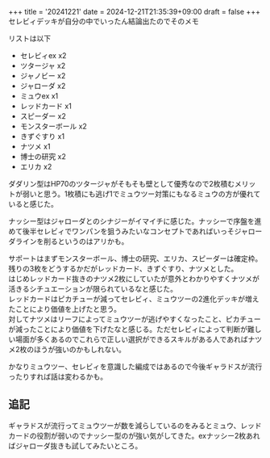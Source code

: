 +++
title = '20241221'
date = 2024-12-21T21:35:39+09:00
draft = false
+++
セレビィデッキが自分の中でいったん結論出たのでそのメモ  

リストは以下
- セレビィex x2
- ツタージャ x2
- ジャノビー x2
- ジャローダ x2
- ミュウex x1
- レッドカード x1
- スピーダー x2
- モンスターボール x2
- きずぐすり x1
- ナツメ x1
- 博士の研究 x2
- エリカ x2

ダダリン型はHP70のツタージャがそもそも壁として優秀なので2枚積むメリットが弱いと思う。1枚積にも逃げ1でミュウツー対策にもなるミュウの方が優れていると感じた。  

ナッシー型はジャローダとのシナジーがイマイチに感じた。ナッシーで序盤を進めて後半セレビィでワンパンを狙うみたいなコンセプトであればいっそジャローダラインを削るというのはアリかも。  

サポートはまずモンスターボール、博士の研究、エリカ、スピーダーは確定枠。
残りの3枚をどうするかだがレッドカード、きずぐすり、ナツメとした。    
はじめレッドカード抜きのナツメ2枚にしていたが意外とわかりやすくナツメが活きるシチュエーションが限られているなと感じた。  
レッドカードはピカチューが減ってセレビィ、ミュウツーの2進化デッキが増えたことにより価値を上げたと思う。  
対してナツメはリーフによってミュウツーが逃げやすくなったこと、ピカチューが減ったことにより価値を下げたなと感じる。ただセレビィによって判断が難しい場面が多くあるのでこれらで正しい選択ができるスキルがある人であればナツメ2枚のほうが強いのかもしれない。  

かなりミュウツー、セレビィを意識した編成ではあるので今後ギャラドスが流行ったりすれば話は変わるかも。  

## 追記
ギャラドスが流行ってミュウツーが数を減らしているのをみるとミュウ、レッドカードの役割が弱いのでナッシー型のが強い気がしてきた。exナッシー2枚あればジャローダ抜きも試してみたいところ。